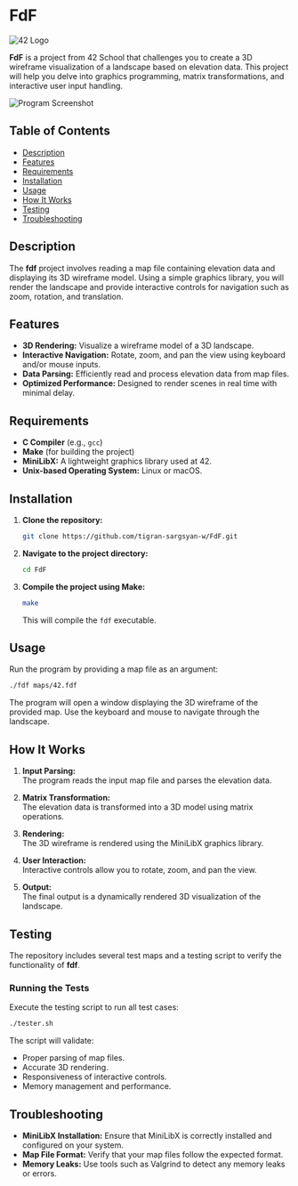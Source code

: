 # FdF

![42 Logo](https://encrypted-tbn0.gstatic.com/images?q=tbn:ANd9GcTXfAZMOWHDQ3DKE63A9jWhIqQaKcKqUIXvzg&s)

**FdF** is a project from 42 School that challenges you to create a 3D wireframe visualization of a landscape based on elevation data. This project will help you delve into graphics programming, matrix transformations, and interactive user input handling.

![Program Screenshot](https://i.ibb.co/S4RJxYsx/Screenshot-2025-03-24-130214.png)

## Table of Contents

- [Description](#description)
- [Features](#features)
- [Requirements](#requirements)
- [Installation](#installation)
- [Usage](#usage)
- [How It Works](#how-it-works)
- [Testing](#testing)
- [Troubleshooting](#troubleshooting)

## Description

The **fdf** project involves reading a map file containing elevation data and displaying its 3D wireframe model. Using a simple graphics library, you will render the landscape and provide interactive controls for navigation such as zoom, rotation, and translation.

## Features

- **3D Rendering:** Visualize a wireframe model of a 3D landscape.
- **Interactive Navigation:** Rotate, zoom, and pan the view using keyboard and/or mouse inputs.
- **Data Parsing:** Efficiently read and process elevation data from map files.
- **Optimized Performance:** Designed to render scenes in real time with minimal delay.

## Requirements

- **C Compiler** (e.g., `gcc`)
- **Make** (for building the project)
- **MiniLibX:** A lightweight graphics library used at 42.
- **Unix-based Operating System:** Linux or macOS.

## Installation

1. **Clone the repository:**
    ```bash
    git clone https://github.com/tigran-sargsyan-w/FdF.git
    ```
2. **Navigate to the project directory:**
    ```bash
    cd FdF
    ```
3. **Compile the project using Make:**
    ```bash
    make
    ```
    This will compile the `fdf` executable.

## Usage

Run the program by providing a map file as an argument:
```bash
./fdf maps/42.fdf
```
The program will open a window displaying the 3D wireframe of the provided map. Use the keyboard and mouse to navigate through the landscape.

## How It Works

1. **Input Parsing:**  
   The program reads the input map file and parses the elevation data.

2. **Matrix Transformation:**  
   The elevation data is transformed into a 3D model using matrix operations.

3. **Rendering:**  
   The 3D wireframe is rendered using the MiniLibX graphics library.

4. **User Interaction:**  
   Interactive controls allow you to rotate, zoom, and pan the view.

5. **Output:**  
   The final output is a dynamically rendered 3D visualization of the landscape.

## Testing

The repository includes several test maps and a testing script to verify the functionality of **fdf**.

### Running the Tests

Execute the testing script to run all test cases:
```bash
./tester.sh
```
The script will validate:
- Proper parsing of map files.
- Accurate 3D rendering.
- Responsiveness of interactive controls.
- Memory management and performance.

## Troubleshooting

- **MiniLibX Installation:** Ensure that MiniLibX is correctly installed and configured on your system.
- **Map File Format:** Verify that your map files follow the expected format.
- **Memory Leaks:** Use tools such as Valgrind to detect any memory leaks or errors.

